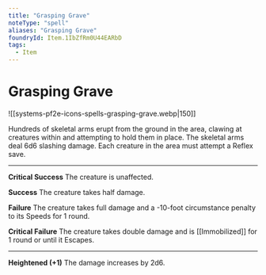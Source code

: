 ```yaml
---
title: "Grasping Grave"
noteType: "spell"
aliases: "Grasping Grave"
foundryId: Item.1IbZfRm0U44EARbD
tags:
  - Item
---
```


# Grasping Grave
![[systems-pf2e-icons-spells-grasping-grave.webp|150]]

Hundreds of skeletal arms erupt from the ground in the area, clawing at creatures within and attempting to hold them in place. The skeletal arms deal 6d6 slashing damage. Each creature in the area must attempt a Reflex save.

* * *

**Critical Success** The creature is unaffected.

**Success** The creature takes half damage.

**Failure** The creature takes full damage and a -10-foot circumstance penalty to its Speeds for 1 round.

**Critical Failure** The creature takes double damage and is [[Immobilized]] for 1 round or until it Escapes.

* * *

**Heightened (+1)** The damage increases by 2d6.
